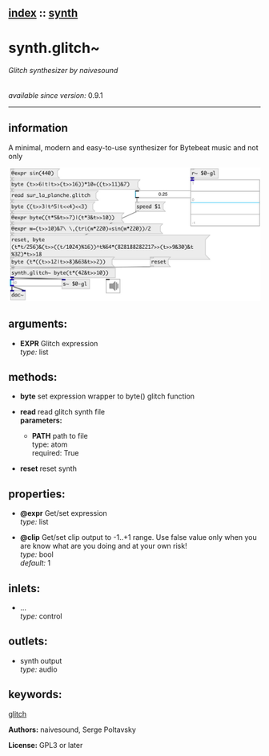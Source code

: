 [index](index.html) :: [synth](category_synth.html)
---

# synth.glitch~

###### Glitch synthesizer by naivesound

*available since version:* 0.9.1

---


## information
A minimal, modern and easy-to-use synthesizer for Bytebeat music and not only


[![example](../examples/img/synth.glitch~.jpg)](../examples/pd/synth.glitch~.pd)



## arguments:

* **EXPR**
Glitch expression<br>
_type:_ list<br>



## methods:

* **byte**
set expression wrapper to byte() glitch function<br>

* **read**
read glitch synth file<br>
  __parameters:__
  - **PATH** path to file<br>
    type: atom <br>
    required: True <br>

* **reset**
reset synth<br>




## properties:

* **@expr** 
Get/set expression<br>
_type:_ list<br>

* **@clip** 
Get/set clip output to -1..+1 range. Use false value only when you are know what are
you doing and at your own risk!<br>
_type:_ bool<br>
_default:_ 1<br>



## inlets:

* ...<br>
_type:_ control



## outlets:

* synth output<br>
_type:_ audio



## keywords:

[glitch](keywords/glitch.html)






**Authors:** naivesound, Serge Poltavsky




**License:** GPL3 or later





